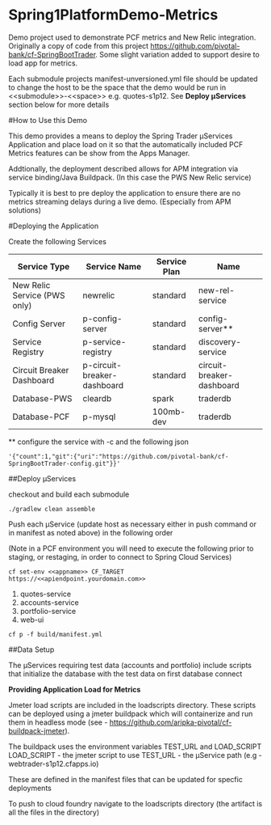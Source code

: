 # Spring1PlatformDemo-Metrics

Demo project used to demonstrate PCF metrics and New Relic integration.  Originally a copy of code from this project https://github.com/pivotal-bank/cf-SpringBootTrader.  Some slight variation added to support desire to load app for metrics.

Each submodule projects manifest-unversioned.yml file should be updated to change the host to be the space that the demo would be run in &lt;&lt;submodule&gt;&gt;-&lt;&lt;space&gt;&gt; e.g. quotes-s1p12.  See **Deploy µServices** section below for more details

#How to Use this Demo

This demo provides a means to deploy the Spring Trader µServices Application and place load on it so that the automatically included PCF Metrics features can be show from the Apps Manager.  

Addtionally, the deployment described allows for APM integration via service binding/Java Buildpack.  (In this case the PWS New Relic service) 

Typically it is best to pre deploy the application to ensure there are no metrics streaming delays during a live demo. (Especially from APM solutions) 


#Deploying the Application

Create the following Services

 Service Type | Service Name | Service Plan | Name 
 --- | --- | --- | --- 
 New Relic Service (PWS only) | newrelic | standard | new-rel-service 
 Config Server | p-config-server | standard | config-server**
 Service Registry | p-service-registry | standard | discovery-service
 Circuit Breaker Dashboard | p-circuit-breaker-dashboard | standard | circuit-breaker-dashboard
 Database-PWS | cleardb | spark | traderdb 
 Database-PCF | p-mysql | 100mb-dev | traderdb 

** configure the service with -c and the following json

```
'{"count":1,"git":{"uri":"https://github.com/pivotal-bank/cf-SpringBootTrader-config.git"}}'
```

##Deploy µServices

checkout and build each submodule 

```
./gradlew clean assemble
```

Push each µService (update host as necessary either in push command or in manifest as noted above) in the following order

(Note in a PCF environment you will need to execute the following prior to staging, or restaging, in order to connect to Spring Cloud Services)

```
cf set-env <<appname>> CF_TARGET https://<<apiendpoint.yourdomain.com>>
```

1. quotes-service
2. accounts-service
3. portfolio-service
4. web-ui

```
cf p -f build/manifest.yml
```

##Data Setup

The µServices requiring test data (accounts and portfolio) include scripts that initialize the database with the test data on first database connect

**Providing Application Load for Metrics**

Jmeter load scripts are included in the loadscripts directory.  These scripts can be deployed using a jmeter buildpack which will containerize and run them in headless mode (see - https://github.com/aripka-pivotal/cf-buildpack-jmeter).

The buildpack uses the environment variables TEST_URL and LOAD_SCRIPT
LOAD_SCRIPT - the jmeter script to use
TEST_URL - the µService path (e.g - webtrader-s1p12.cfapps.io)

These are defined in the manifest files that can be updated for specfic deployments

To push to cloud foundry navigate to the loadscripts directory (the artifact is all the files in the directory) 
